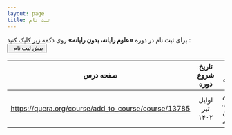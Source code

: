 ```yaml
---
layout: page
title: ثبت نام
---
```


برای ثبت نام در دوره <b>«علوم رایانه، بدون رایانه»</b> روی دکمه زیر کلیک کنید :
<br/>
<a href="https://survey.porsline.ir/s/C5XiVYq" target="_blank"><button class="btn" style="font-family: Vazirmatn; cursor: pointer;"><i class="fa fa-external-link" style="line-height: 22px; vertical-align: top"></i> &nbsp; پیش ثبت نام</button></a>

| صفحه درس      | تاریخ شروع دوره |   نام دوره  |
|   :----:   |    :----:   |   :----:   |
| https://quera.org/course/add_to_course/course/13785     | اوایل تیر ۱۴۰۲       | علوم رایانه، بدون رایانه   |
